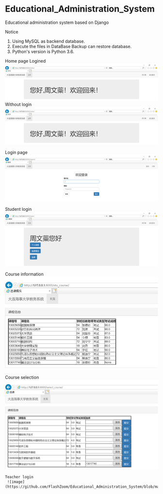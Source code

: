 # Educational_Administration_System
Educational administration system based on Django

Notice
1. Using MySQL as backend database.
2. Execute the files in DataBase Backup can restore database.
3. Python's version is Python 3.6.


Home page
Logined
 ![image]( https://github.com/FlashZoom/Educational_Administration_System/blob/master/Picture/After%20login.png)
 Without login
  ![image]( https://github.com/FlashZoom/Educational_Administration_System/blob/master/Picture/After%20login.png)
 
 
Login page
 ![image]( https://github.com/FlashZoom/Educational_Administration_System/blob/master/Picture/login.png)
 
 
 Student login
  ![image]( https://github.com/FlashZoom/Educational_Administration_System/blob/master/Picture/After%20login2.png)
  
  
  Course information
   ![image]( https://github.com/FlashZoom/Educational_Administration_System/blob/master/Picture/course%20info.png)
   
   
   Course selection
    ![image]( https://github.com/FlashZoom/Educational_Administration_System/blob/master/Picture/couse%20selection.png)
    
    
    Teacher login
     ![image](https://github.com/FlashZoom/Educational_Administration_System/blob/master/Picture/teacher%20login.png)
